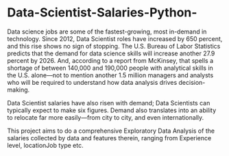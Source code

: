 # Data-Scientist-Salaries-Python-
Data science jobs are some of the fastest-growing, most
in-demand in technology. Since 2012, Data Scientist roles have
increased by 650 percent, and this rise shows no sign of
stopping. The U.S. Bureau of Labor Statistics predicts that the
demand for data science skills will increase another 27.9
percent by 2026. And, according to a report from McKinsey,
that spells a shortage of between 140,000 and 190,000 people
with analytical skills in the U.S. alone—not to mention another
1.5 million managers and analysts who will be required to
understand how data analysis drives decision-making.


Data Scientist salaries have also risen with demand; Data
Scientists can typically expect to make six figures. Demand also
translates into an ability to relocate far more easily—from city
to city, and even internationally.

This project aims to do a comprehensive Exploratory Data Analysis of the
salaries collected by data and features therein, ranging from Experience level, locationJob type etc.
